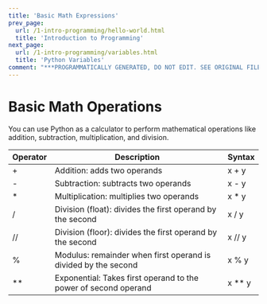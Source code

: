 ```yaml
---
title: 'Basic Math Expressions'
prev_page:
  url: /1-intro-programming/hello-world.html
  title: 'Introduction to Programming'
next_page:
  url: /1-intro-programming/variables.html
  title: 'Python Variables'
comment: "***PROGRAMMATICALLY GENERATED, DO NOT EDIT. SEE ORIGINAL FILES IN /content***"
---
```

# Basic Math Operations

You can use Python as a calculator to perform mathematical operations like addition, subtraction, multiplication, and division.

| Operator	    |          Description                   | Syntax  |
|---------------|----------------------------------------|---------|
| +             | Addition: adds two operands            | x + y   |
| -             | Subtraction: subtracts two operands    | x - y   |
| *             | Multiplication: multiplies two operands| x * y   |
| /             | Division (float): divides the first operand by the second | x / y
| //             | Division (floor): divides the first operand by the second| x // y  |
| %             | Modulus: remainder when first operand is divided by the second | x % y
| **             | Exponential: Takes first operand to the power of second operand | x ** y   |
